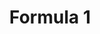 ---
title: "Formula 1"
url: /ciudad-autonoma-de-buenos-aires/formula-1/
shop: reparación de automóviles
---